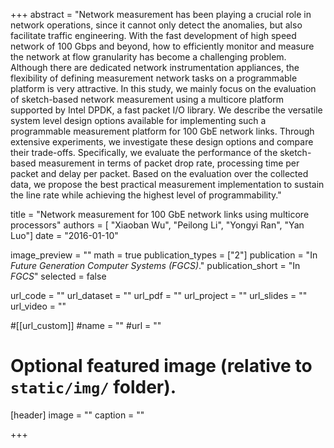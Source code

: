 +++
abstract = "Network measurement has been playing a crucial role in network operations, since it cannot only detect the anomalies, but also facilitate traffic engineering. With the fast development of high speed network of 100 Gbps and beyond, how to efficiently monitor and measure the network at flow granularity has become a challenging problem. Although there are dedicated network instrumentation appliances, the flexibility of defining measurement network tasks on a programmable platform is very attractive. In this study, we mainly focus on the evaluation of sketch-based network measurement using a multicore platform supported by Intel DPDK, a fast packet I/O library. We describe the versatile system level design options available for implementing such a programmable measurement platform for 100 GbE network links. Through extensive experiments, we investigate these design options and compare their trade-offs. Specifically, we evaluate the performance of the sketch-based measurement in terms of packet drop rate, processing time per packet and delay per packet. Based on the evaluation over the collected data, we propose the best practical measurement implementation to sustain the line rate while achieving the highest level of programmability."


title = "Network measurement for 100 GbE network links using multicore processors"
authors = [ "Xiaoban Wu", "Peilong Li", "Yongyi Ran", "Yan Luo"]
date = "2016-01-10"

image_preview = ""
math = true
publication_types = ["2"]
publication = "In *Future Generation Computer Systems (FGCS)*."
publication_short = "In *FGCS*"
selected = false

url_code = ""
url_dataset = ""
url_pdf = ""
url_project = ""
url_slides = ""
url_video = ""

#[[url_custom]]
#name = ""
#url = ""

# Optional featured image (relative to `static/img/` folder).
[header]
image = ""
caption = ""

+++

